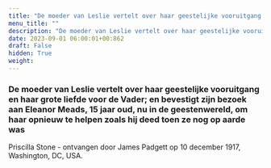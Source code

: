 ```yaml
---
title: "De moeder van Leslie vertelt over haar geestelijke vooruitgang en haar grote liefde voor de Vader; en bevestigt zijn bezoek aan Eleanor Meads, 15 jaar oud, nu in de geestenwereld, om haar opnieuw te helpen zoals hij deed toen ze nog op aarde was"
menu_title: ""
description: "De moeder van Leslie vertelt over haar geestelijke vooruitgang en haar grote liefde voor de Vader; en bevestigt zijn bezoek aan Eleanor Meads, 15 jaar oud, nu in de geestenwereld, om haar opnieuw te helpen zoals hij deed toen ze nog op aarde was"
date: 2023-09-01 06:00:01+00:862
draft: False
hidden: True
weight:
---
```

### De moeder van Leslie vertelt over haar geestelijke vooruitgang en haar grote liefde voor de Vader; en bevestigt zijn bezoek aan Eleanor Meads, 15 jaar oud, nu in de geestenwereld, om haar opnieuw te helpen zoals hij deed toen ze nog op aarde was

Priscilla Stone - ontvangen door James Padgett op 10 december 1917, Washington, DC, USA.
